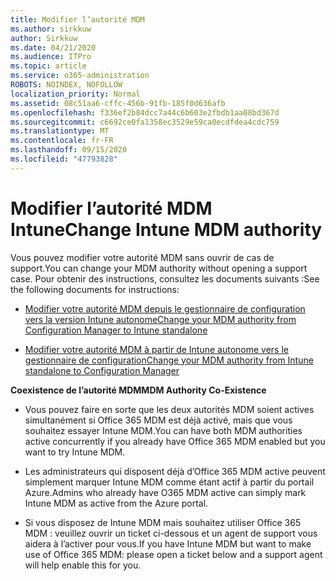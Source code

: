 ```yaml
---
title: Modifier l’autorité MDM
ms.author: sirkkuw
author: Sirkkuw
ms.date: 04/21/2020
ms.audience: ITPro
ms.topic: article
ms.service: o365-administration
ROBOTS: NOINDEX, NOFOLLOW
localization_priority: Normal
ms.assetid: 08c51aa6-cffc-456b-91fb-185f0d636afb
ms.openlocfilehash: f336ef2b84dcc7a44c6b603e2fbdb1aa08bd367d
ms.sourcegitcommit: c6692ce0fa1358ec3529e59ca0ecdfdea4cdc759
ms.translationtype: MT
ms.contentlocale: fr-FR
ms.lasthandoff: 09/15/2020
ms.locfileid: "47793828"
---
```

# <a name="change-intune-mdm-authority"></a><span data-ttu-id="0eb2b-102">Modifier l’autorité MDM Intune</span><span class="sxs-lookup"><span data-stu-id="0eb2b-102">Change Intune MDM authority</span></span>

<span data-ttu-id="0eb2b-103">Vous pouvez modifier votre autorité MDM sans ouvrir de cas de support.</span><span class="sxs-lookup"><span data-stu-id="0eb2b-103">You can change your MDM authority without opening a support case.</span></span> <span data-ttu-id="0eb2b-104">Pour obtenir des instructions, consultez les documents suivants :</span><span class="sxs-lookup"><span data-stu-id="0eb2b-104">See the following documents for instructions:</span></span>
  
- [<span data-ttu-id="0eb2b-105">Modifier votre autorité MDM depuis le gestionnaire de configuration vers la version Intune autonome</span><span class="sxs-lookup"><span data-stu-id="0eb2b-105">Change your MDM authority from Configuration Manager to Intune standalone</span></span>](https://docs.microsoft.com/configmgr/mdm/deploy-use/migrate-change-mdm-authority)
    
- [<span data-ttu-id="0eb2b-106">Modifier votre autorité MDM à partir de Intune autonome vers le gestionnaire de configuration</span><span class="sxs-lookup"><span data-stu-id="0eb2b-106">Change your MDM authority from Intune standalone to Configuration Manager</span></span>](https://docs.microsoft.com/configmgr/mdm/deploy-use/change-mdm-authority)
    
 <span data-ttu-id="0eb2b-107">**Coexistence de l’autorité MDM**</span><span class="sxs-lookup"><span data-stu-id="0eb2b-107">**MDM Authority Co-Existence**</span></span>
  
- <span data-ttu-id="0eb2b-108">Vous pouvez faire en sorte que les deux autorités MDM soient actives simultanément si Office 365 MDM est déjà activé, mais que vous souhaitez essayer Intune MDM.</span><span class="sxs-lookup"><span data-stu-id="0eb2b-108">You can have both MDM authorities active concurrently if you already have Office 365 MDM enabled but you want to try Intune MDM.</span></span>
    
- <span data-ttu-id="0eb2b-109">Les administrateurs qui disposent déjà d’Office 365 MDM active peuvent simplement marquer Intune MDM comme étant actif à partir du portail Azure.</span><span class="sxs-lookup"><span data-stu-id="0eb2b-109">Admins who already have O365 MDM active can simply mark Intune MDM as active from the Azure portal.</span></span>
    
- <span data-ttu-id="0eb2b-110">Si vous disposez de Intune MDM mais souhaitez utiliser Office 365 MDM : veuillez ouvrir un ticket ci-dessous et un agent de support vous aidera à l’activer pour vous.</span><span class="sxs-lookup"><span data-stu-id="0eb2b-110">If you have Intune MDM but want to make use of Office 365 MDM: please open a ticket below and a support agent will help enable this for you.</span></span>
    

